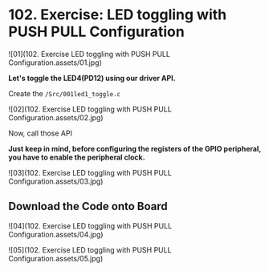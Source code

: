 # 102. Exercise: LED toggling with PUSH PULL Configuration



![01](102. Exercise LED toggling with PUSH PULL Configuration.assets/01.jpg)

**Let's toggle the LED4(PD12) using our driver API.**



Create the `/Src/001led1_toggle.c`

![02](102. Exercise LED toggling with PUSH PULL Configuration.assets/02.jpg)

Now, call those API

**Just keep in mind, before configuring the registers of the GPIO peripheral, you have to enable the peripheral clock.**

![03](102. Exercise LED toggling with PUSH PULL Configuration.assets/03.jpg)

## Download the Code onto Board

![04](102. Exercise LED toggling with PUSH PULL Configuration.assets/04.jpg)

![05](102. Exercise LED toggling with PUSH PULL Configuration.assets/05.jpg)

